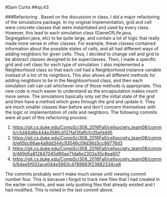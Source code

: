 #Sam Curtis
##sjc43

###Refactoring
. 
	Based on the discussion in class, I did a major refactoring of the simulations package. In my original implementation, grid and cell were concrete classes that were instantiated and used by every class. However, this lead to each simulation class (GameOfLife.java, Segregation.java, etc) to be quite large, and contain a lot of logic that really made more sense in other classes. For example, these classes contained information about the possible states of cells, and all had different ways of adding neighbors for given cells. Thus, I decided to change cell and grid to be abstract classes designed to be superclasses. Then, I made a specific grid and cell class for each type of simulation. I also implemented a Neighborhood class so that each cell had a Neighborhood instance variable instead of a list of its neighbors. This also allows all different methods for adding neighbors to be in the Neighboorhood class, and then each simulation cell can call whichever one of those methods is appropriate. This new code is much easier to understand as the encapsulation makes much more sense. The simulations basically only set the initial state of the grid and then have a method which goes through the grid and update it. They are much smaller classes than before and don't concern themselves with the logic or implementation of cells and neighbors. The following commits were all part of this refactoring process: 

1. https://git.cs.duke.edu/CompSci308_2016Fall/cellsociety_team08/commit/c5d44d8b444e358fcd137faf3faffcfc05efd495
2. https://git.cs.duke.edu/CompSci308_2016Fall/cellsociety_team08/commit/e65bc66ae4a9dd344c93546c09d36d3cc99776d3
3. https://git.cs.duke.edu/CompSci308_2016Fall/cellsociety_team08/commit/469d5a812847045d90ae71da6e2302a35c8ea607
4. https://git.cs.duke.edu/CompSci308_2016Fall/cellsociety_team08/commit/64ee5f002ace044e5663c4789883f23682334ce8

The commits probably won't make much sense until viewing commit number four. This is because i forgot to track new files that I had created in the earlier commits, and was only pushing files that already existed and I had modified. This is noted in the last commit above. 

